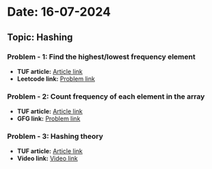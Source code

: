 # Date: 16-07-2024

## Topic: Hashing

### Problem - 1: Find the highest/lowest frequency element

- **TUF article:** [Article link](https://takeuforward.org/arrays/find-the-highest-lowest-frequency-element/)
- **Leetcode link:** [Problem link](https://leetcode.com/problems/frequency-of-the-most-frequent-element/description/)

### Problem - 2: Count frequency of each element in the array

- **TUF article:** [Article link](https://takeuforward.org/data-structure/count-frequency-of-each-element-in-the-array/)
- **GFG link:** [Problem link](https://www.geeksforgeeks.org/problems/frequency-of-array-elements-1587115620/0)

### Problem - 3: Hashing theory

- **TUF article:** [Article link](https://takeuforward.org/hashing/hashing-maps-time-complexity-collisions-division-rule-of-hashing-strivers-a2z-dsa-course/)
- **Video link:** [Video link](https://www.youtube.com/watch?v=KEs5UyBJ39g)
